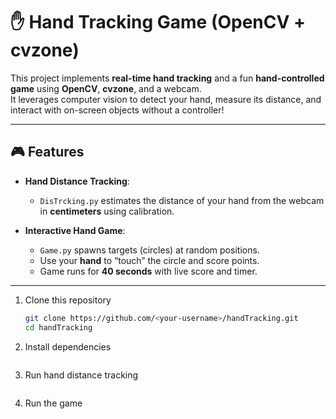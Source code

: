 # ✋ Hand Tracking Game (OpenCV + cvzone)  

This project implements **real-time hand tracking** and a fun **hand-controlled game** using **OpenCV**, **cvzone**, and a webcam.  
It leverages computer vision to detect your hand, measure its distance, and interact with on-screen objects without a controller!  

---

## 🎮 Features  
- **Hand Distance Tracking**:  
  - `DisTrcking.py` estimates the distance of your hand from the webcam in **centimeters** using calibration.  

- **Interactive Hand Game**:  
  - `Game.py` spawns targets (circles) at random positions.  
  - Use your **hand** to “touch” the circle and score points.  
  - Game runs for **40 seconds** with live score and timer.  

---

1. Clone this repository  
   ```bash
   git clone https://github.com/<your-username>/handTracking.git
   cd handTracking

2. Install dependencies
   ``` pip install opencv-python cvzone numpy

3. Run hand distance tracking
   ``` python DisTrcking.py

4. Run the game
   ``` python Game.py


